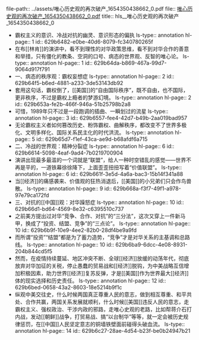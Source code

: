 file-path:: ../assets/唯心历史观的再次破产_1654350438662_0.pdf
file:: [唯心历史观的再次破产_1654350438662_0.pdf](../assets/唯心历史观的再次破产_1654350438662_0.pdf)
title:: hls__唯心历史观的再次破产_1654350438662_0

- 霸权主义的意识、冷战对抗的幽灵、意识形态的偏执
  ls-type:: annotation
  hl-page:: 1
  id:: 629b6482-e0be-40d6-8079-fc340780265f
- 在布[[林肯]]的演讲中，看不到理性的对华政策思维，看不到对华合作的善意和举措，只有僵化的教条、空洞的口号、病态的世界观、反智的唯心论。
  ls-type:: annotation
  hl-page:: 1
  id:: 629b64da-b869-467a-99d7-9064d917f791
- 一、病态的秩序观：霸权妄想症
  ls-type:: annotation
  hl-page:: 2
  id:: 629b64f5-b6ed-4881-a233-3de53143db92
- 套用这句话，霸权倒了，[[美国]]的“自由国际秩序”，既不自由，也不国际，更非秩序，不过是霸权上瘾者的梦游幻境。
  ls-type:: annotation
  hl-page:: 2
  id:: 629b653a-fe2b-466f-946a-51b25798b2a8
- 可惜，1989年只不过是一段跑调的插曲、一瞬划过的流星
  ls-type:: annotation
  hl-page:: 3
  id:: 629b6557-fee4-42d7-b49b-2aa019bad957
- 无论霸权主义者如何篡改历史、粉饰霸权、曲解秩序，都改变不了世界多极化、文明多样化、国际关系民主化的时代洪流。
  ls-type:: annotation
  hl-page:: 5
  id:: 629b65d7-f1ef-43ca-ae9d-b68afdf6a715
- 二、冷战的世界观：精神分裂症
  ls-type:: annotation
  hl-page:: 6
  id:: 629b6614-5098-4eaf-9ad4-7b0219700904
- 演讲出现最多最滥的一个词就是“联盟”，给人一种时空错乱的感觉——世界不再是平的，一道铁幕徐徐降下，上面歪歪扭扭写着“价值联盟”。
  ls-type:: annotation
  hl-page:: 6
  id:: 629b661f-3e5d-4a6a-bac3-15b14f341a88
- 当[[经济]]的痛感袭来、价值观的狂热消退后，[[美国]]的小兄弟们只会作鸟兽散。
  ls-type:: annotation
  hl-page:: 9
  id:: 629b668a-f3f7-49f1-a978-97e79ca172fd
- 三、对抗的[[中国]]观：对华躁怒症
  ls-type:: annotation
  hl-page:: 10
  id:: 629b66d1-bd64-4569-8e32-c6395510c737
- 之前美方提出过对华“竞争、合作、对抗”的“三分法”，这次又穿上一件新马甲，换成了“投资、结盟、竞争”的“三点论”。
  ls-type:: annotation
  hl-page:: 10
  id:: 629b6b9f-10e9-4ee2-82b0-28df4be9a9fd
- 而所谓“投资”“结盟”都是为了蓄力造势，“竞争”才是对华关系的主基调和总路线。
  ls-type:: annotation
  hl-page:: 10
  id:: 629b6ba9-6dcc-4e08-8931-204b844cd5f5
- 然而，在疫情持续蔓延、地区冲突不断、全球[[经济]]放缓的动荡年代，彻底放弃对华加征的关税，停止愚蠢的贸易战和[[经济]]脱钩，为中美战略互信增加积极因素，助力世界[[经济]]复苏反弹，才是[[美国]]作为世界最大[[经济]]体的现实选择和历史责任。
  ls-type:: annotation
  hl-page:: 12
  id:: 629b6bed-0658-43a2-8603-18e5214b9f1c
- 纵观中美交往史，什么时候两国真正尊重人民的意志，做到相互尊重、和平共处、合作共赢，两国关系发展就顺利，什么时候[[美国]]违反人民的意志，走霸权主义、强权政治、干涉内政的邪路，走唯心史观的老路，比如帮蒋介石打内战，发动[[朝鲜]]战争，打贸易战、搞“以台制华”等等，就一定会被历史规律惩罚，在[[中国]]人民坚定意志的铜墙铁壁面前碰得头破血流。
  ls-type:: annotation
  hl-page:: 14
  id:: 629b6c27-28ae-4d54-b23f-be0b24947b21